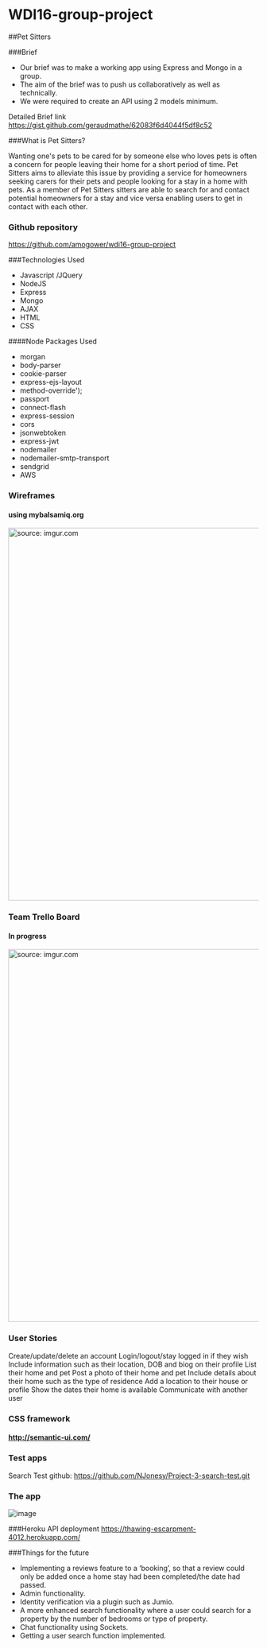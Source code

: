 # WDI16-group-project

##Pet Sitters

###Brief

* Our brief was to make a working app using Express and Mongo in a group.
* The aim of the brief was to push us collaboratively as well as technically.
* We were required to create an API using 2 models minimum. 

Detailed Brief link https://gist.github.com/geraudmathe/62083f6d4044f5df8c52


###What is Pet Sitters?

  Wanting one's pets to be cared for by someone else who loves pets is often a concern for people leaving their home for a short period of time.
  Pet Sitters aims to alleviate this issue by providing a service for homeowners seeking carers for their pets and people looking for a stay in a home with pets. 
  As a member of Pet Sitters sitters are able to search for and contact potential homeowners for a stay and vice versa enabling users to get in contact with each other. 

### Github repository
https://github.com/amogower/wdi16-group-project


###Technologies Used

* Javascript /JQuery
* NodeJS
* Express
* Mongo
* AJAX
* HTML
* CSS

####Node Packages Used
* morgan 
* body-parser
* cookie-parser
* express-ejs-layout
* method-override');
* passport
* connect-flash
* express-session
* cors
* jsonwebtoken
* express-jwt
* nodemailer
* nodemailer-smtp-transport
* sendgrid
* AWS

### Wireframes
#### using mybalsamiq.org
<img src="http://i.imgur.com/1VQ3xkI.png" width="750px" title="source: imgur.com" box-shadow="10px 10px black"/>

### Team Trello Board
#### In progress

<img src="http://i.imgur.com/30K2osW.png" width="750px" title="source: imgur.com" box-shadow="10px 10px black"/>

### User Stories
Create/update/delete an account
Login/logout/stay logged in if they wish
Include information such as their location, DOB and biog on their profile
List their home and pet
Post a photo of their home and pet
Include details about their home such as the type of residence
Add a location to their house or profile
Show the dates their home is available
Communicate with another user

### CSS framework
#### http://semantic-ui.com/


### Test apps
Search Test github: https://github.com/NJonesy/Project-3-search-test.git


### The app
![image](http://i.imgur.com/eSbwrng.png)


###Heroku API deployment
https://thawing-escarpment-4012.herokuapp.com/


###Things for the future
* Implementing a reviews feature to a ‘booking’, so that a review could only be added once a home stay had been completed/the date had passed.
* Admin functionality.
* Identity verification via a plugin such as Jumio.
* A more enhanced search functionality where a user could search for a property by the number of bedrooms or type of property.
* Chat functionality using Sockets.
* Getting a user search function implemented. 



